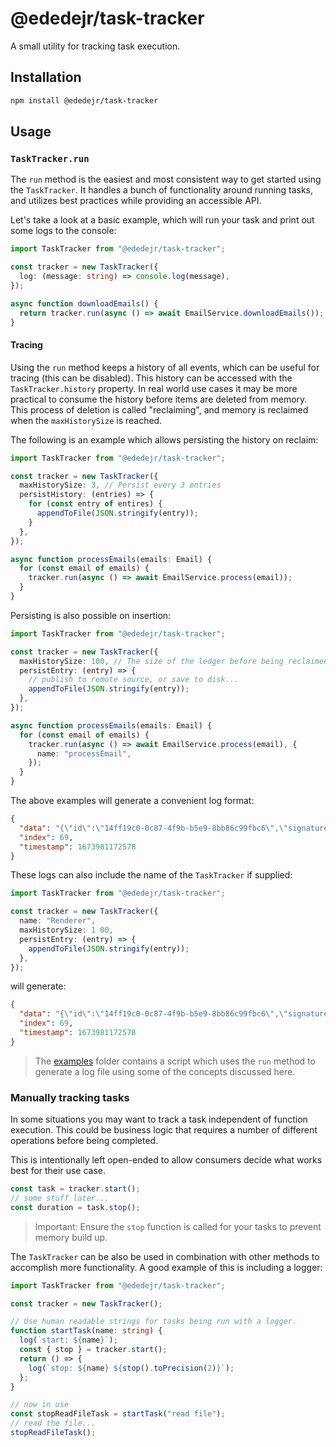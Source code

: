 # @ededejr/task-tracker

A small utility for tracking task execution.

## Installation

```sh
npm install @ededejr/task-tracker
```

## Usage

### `TaskTracker.run`

The `run` method is the easiest and most consistent way to get started using the `TaskTracker`. It handles a bunch of functionality around running tasks, and utilizes best practices while providing an accessible API.

Let's take a look at a basic example, which will run your task and print out some logs to the console:

```ts
import TaskTracker from "@ededejr/task-tracker";

const tracker = new TaskTracker({
  log: (message: string) => console.log(message),
});

async function downloadEmails() {
  return tracker.run(async () => await EmailService.downloadEmails());
}
```

#### Tracing

Using the `run` method keeps a history of all events, which can be useful for tracing (this can be disabled). This history can be accessed with the `TaskTracker.history` property. In real world use cases it may be more practical to consume the history before items are deleted from memory. This process of deletion is called "reclaiming", and memory is reclaimed when the `maxHistorySize` is reached.

The following is an example which allows persisting the history on reclaim:

```ts
import TaskTracker from "@ededejr/task-tracker";

const tracker = new TaskTracker({
  maxHistorySize: 3, // Persist every 3 entries
  persistHistory: (entries) => {
    for (const entry of entires) {
      appendToFile(JSON.stringify(entry));
    }
  },
});

async function processEmails(emails: Email) {
  for (const email of emails) {
    tracker.run(async () => await EmailService.process(email));
  }
}
```

Persisting is also possible on insertion:

```ts
import TaskTracker from "@ededejr/task-tracker";

const tracker = new TaskTracker({
  maxHistorySize: 100, // The size of the ledger before being reclaimed
  persistEntry: (entry) => {
    // publish to remote source, or save to disk...
    appendToFile(JSON.stringify(entry));
  },
});

async function processEmails(emails: Email) {
  for (const email of emails) {
    tracker.run(async () => await EmailService.process(email), {
      name: "processEmail",
    });
  }
}
```

The above examples will generate a convenient log format:

```json
{
  "data": "{\"id\":\"14ff19c0-0c87-4f9b-b5e9-8bb86c99fbc6\",\"signature\":\"14ff19c0-0c87-4f9b-b5e9-8bb86c99fbc6::processEmail\",\"taskName\":\"processEmail\",\"message\":\"stop: 1427.0206289999187ms\"}",
  "index": 69,
  "timestamp": 1673981172578
}
```

These logs can also include the name of the `TaskTracker` if supplied:

```ts
import TaskTracker from "@ededejr/task-tracker";

const tracker = new TaskTracker({
  name: "Renderer",
  maxHistorySize: 1 00,
  persistEntry: (entry) => {
    appendToFile(JSON.stringify(entry));
  },
});
```

will generate:

```json
{
  "data": "{\"id\":\"14ff19c0-0c87-4f9b-b5e9-8bb86c99fbc6\",\"signature\":\"Renderer::14ff19c0-0c87-4f9b-b5e9-8bb86c99fbc6::processEmail\",\"tracker\":\"Renderer\",\"taskName\":\"processEmail\",\"message\":\"stop: 1427.0206289999187ms\"}",
  "index": 69,
  "timestamp": 1673981172578
}
```

> The [examples](https://github.com/ededejr/task-tracker/tree/feat/task-tracker-ledger/examples) folder contains a script which uses the `run` method to generate a log file using some of the concepts discussed here.

### Manually tracking tasks

In some situations you may want to track a task independent of function execution. This could be business logic that requires a number of different operations before being completed.

This is intentionally left open-ended to allow consumers decide what works best for their use case.

```ts
const task = tracker.start();
// some stuff later...
const duration = task.stop();
```

> Important: Ensure the `stop` function is called for your tasks to prevent memory build up.

The `TaskTracker` can be also be used in combination with other methods to accomplish more functionality. A good example of this is including a logger:

```ts
import TaskTracker from "@ededejr/task-tracker";

const tracker = new TaskTracker();

// Use human readable strings for tasks being run with a logger.
function startTask(name: string) {
  log(`start: ${name}`);
  const { stop } = tracker.start();
  return () => {
    log(`stop: ${name} ${stop().toPrecision(2)}`);
  };
}

// now in use
const stopReadFileTask = startTask("read file");
// read the file...
stopReadFileTask();
```

